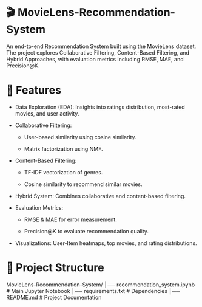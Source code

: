 # 🎬 MovieLens-Recommendation-System

An end-to-end Recommendation System built using the MovieLens dataset.
The project explores Collaborative Filtering, Content-Based Filtering, and Hybrid Approaches, with evaluation metrics including RMSE, MAE, and Precision@K.


# 🚀 Features

* Data Exploration (EDA): Insights into ratings distribution, most-rated movies, and user activity.

* Collaborative Filtering:

  - User-based similarity using cosine similarity.

  - Matrix factorization using NMF.

* Content-Based Filtering:

  - TF-IDF vectorization of genres.

  - Cosine similarity to recommend similar movies.

* Hybrid System: Combines collaborative and content-based filtering.

* Evaluation Metrics:

  - RMSE & MAE for error measurement.

  - Precision@K to evaluate recommendation quality.

* Visualizations: User-Item heatmaps, top movies, and rating distributions.


# 📂 Project Structure

MovieLens-Recommendation-System/
│── recommendation_system.ipynb    # Main Jupyter Notebook
│── requirements.txt               # Dependencies
│── README.md                      # Project Documentation                          


